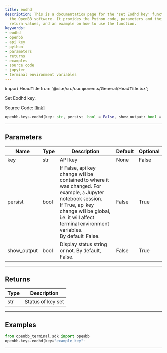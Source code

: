 ```yaml
---
title: eodhd
description: This is a documentation page for the 'set Eodhd key' functionality of
  the OpenBB software. It provides the Python code, parameters and their descriptions,
  return values, and an example on how to use the function.
keywords:
- eodhd
- openbb
- api key
- python
- parameters
- returns
- examples
- source code
- jupyter
- terminal environment variables
---
```


import HeadTitle from '@site/src/components/General/HeadTitle.tsx';

<HeadTitle title="eodhd - Keys - Reference | OpenBB SDK Docs" />

Set Eodhd key.

Source Code: [[link](https://github.com/OpenBB-finance/OpenBBTerminal/tree/main/openbb_terminal/keys_model.py#L2273)]

```python
openbb.keys.eodhd(key: str, persist: bool = False, show_output: bool = False)
```

---

## Parameters

| Name | Type | Description | Default | Optional |
| ---- | ---- | ----------- | ------- | -------- |
| key | str | API key | None | False |
| persist | bool | If False, api key change will be contained to where it was changed. For example, a Jupyter notebook session.<br/>If True, api key change will be global, i.e. it will affect terminal environment variables.<br/>By default, False. | False | True |
| show_output | bool | Display status string or not. By default, False. | False | True |


---

## Returns

| Type | Description |
| ---- | ----------- |
| str | Status of key set |
---

## Examples

```python
from openbb_terminal.sdk import openbb
openbb.keys.eodhd(key="example_key")
```

---
